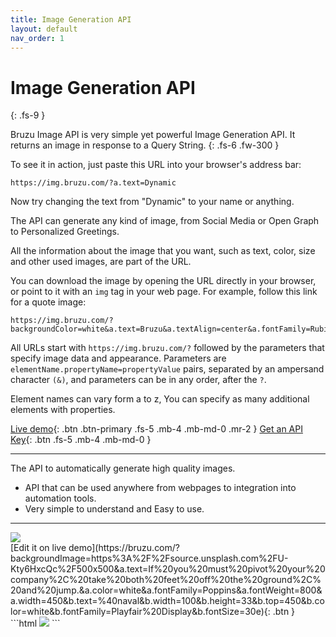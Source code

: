 ```yaml
---
title: Image Generation API
layout: default
nav_order: 1 
---
```


# Image Generation API
{: .fs-9 }


Bruzu Image API is very simple yet powerful Image Generation API.  It returns an image in response to a Query String.
{: .fs-6 .fw-300 }


To see it in action, just paste this URL into your browser's address bar:

```
https://img.bruzu.com/?a.text=Dynamic
```

Now try changing the text from "Dynamic" to your name or anything. 

The API can generate any kind of image, from Social Media or Open Graph to Personalized Greetings. 

All the information about the image that you want, such as text, color, size and other used images, are part of the URL. 

You can download the image by opening the URL directly in your browser, or point to it with an `img` tag in your web page. For example, follow this link for a quote image:  

```
https://img.bruzu.com/?backgroundColor=white&a.text=Bruzu&a.textAlign=center&a.fontFamily=Rubik&a.fontSize=120&a.fontWeight=900&a.color=%23D1F93E
```

All URLs start with `https://img.bruzu.com/?` followed by the parameters that specify image data and appearance. Parameters are `elementName.propertyName=propertyValue`  pairs, separated by an ampersand character `(&)`, and parameters can be in any order, after the `?`. 

Element names can vary form a to z, You can specify as many additional elements with properties.

[Live demo](https://bruzu.com/){: .btn .btn-primary .fs-5 .mb-4 .mb-md-0 .mr-2 }
[Get an API Key](https://bruzu.com){: .btn .fs-5 .mb-4 .mb-md-0 }
<hr>

The API to automatically generate high quality images.

- API that can be used anywhere from webpages to integration into automation tools.
- Very simple to understand and Easy to use.

<hr>

<div class="code-example flex-justify-between" markdown="1">
<img src="https://img.bruzu.com/?backgroundImage=https%3A%2F%2Fsource.unsplash.com%2FU-Kty6HxcQc%2F500x500&a.text=If%20you%20must%20pivot%20your%20company%2C%20take%20both%20feet%20off%20the%20ground%2C%20and%20jump.&a.color=white&a.fontFamily=Poppins&a.fontWeight=800&a.width=450&b.text=%40naval&b.width=100&b.height=33&b.top=450&b.color=white&b.fontFamily=Playfair%20Display&b.fontSize=30"><br />
[Edit it on live demo](https://bruzu.com/?backgroundImage=https%3A%2F%2Fsource.unsplash.com%2FU-Kty6HxcQc%2F500x500&a.text=If%20you%20must%20pivot%20your%20company%2C%20take%20both%20feet%20off%20the%20ground%2C%20and%20jump.&a.color=white&a.fontFamily=Poppins&a.fontWeight=800&a.width=450&b.text=%40naval&b.width=100&b.height=33&b.top=450&b.color=white&b.fontFamily=Playfair%20Display&b.fontSize=30e){: .btn }

</div>
```html
<img src="https://img.bruzu.com/?backgroundImage=https://source.unsplash.com/U-Kty6HxcQc/500x500&a.text=If you must pivot your company, take both feet off the ground, and jump.&a.color=white&a.fontFamily=Poppins&a.fontWeight=800&a.width=450&b.text=@naval&b.width=100&b.height=33&b.top=450&b.color=white&b.fontFamily=Playfair Display&b.fontSize=30">
```
